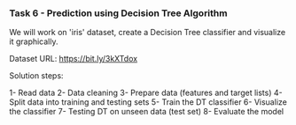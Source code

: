 ### Task 6 - Prediction using Decision Tree Algorithm

We will work on 'iris' dataset, create a Decision Tree classifier and visualize it graphically.

Dataset URL: https://bit.ly/3kXTdox

Solution steps:

1- Read data
2- Data cleaning
3- Prepare data (features and target lists)
4- Split data into training and testing sets
5- Train the DT classifier
6- Visualize the classifier
7- Testing DT on unseen data (test set)
8- Evaluate the model
